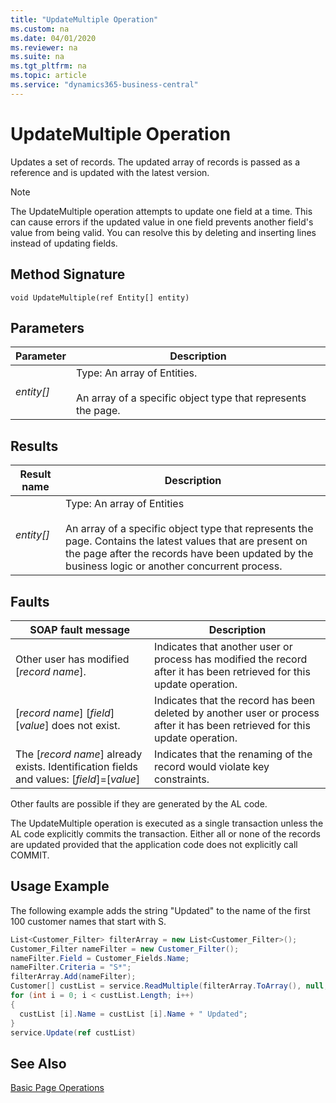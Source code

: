 ```yaml
---
title: "UpdateMultiple Operation"
ms.custom: na
ms.date: 04/01/2020
ms.reviewer: na
ms.suite: na
ms.tgt_pltfrm: na
ms.topic: article
ms.service: "dynamics365-business-central"
---
```

# UpdateMultiple Operation
Updates a set of records. The updated array of records is passed as a reference and is updated with the latest version.  
  
> [!NOTE]  
>  The UpdateMultiple operation attempts to update one field at a time. This can cause errors if the updated value in one field prevents another field's value from being valid. You can resolve this by deleting and inserting lines instead of updating fields.  
  
## Method Signature  
 `void UpdateMultiple(ref Entity[] entity)`  
  
## Parameters  
  
|Parameter|Description|  
|---------------|-----------------|  
|*entity\[\]*|Type: An array of Entities.<br /><br /> An array of a specific object type that represents the page.|  
  
## Results  
  
|Result name|Description|  
|-----------------|-----------------|  
|*entity\[\]*|Type: An array of Entities<br /><br /> An array of a specific object type that represents the page. Contains the latest values that are present on the page after the records have been updated by the business logic or another concurrent process.|  
  
## Faults  
  
|SOAP fault message|Description|  
|------------------------|-----------------|  
|Other user has modified \[*record name*\].|Indicates that another user or process has modified the record after it has been retrieved for this update operation.|  
|\[*record name*\] \[*field*\] \[*value*\] does not exist.|Indicates that the record has been deleted by another user or process after it has been retrieved for this update operation.|  
|The \[*record name*\] already exists.  Identification fields and values: \[*field*\]=\[*value*\]|Indicates that the renaming of the record would violate key constraints.|  
  
 Other faults are possible if they are generated by the AL code.  
  
 The UpdateMultiple operation is executed as a single transaction unless the AL code explicitly commits the transaction. Either all or none of the records are updated provided that the application code does not explicitly call COMMIT.  
  
## Usage Example  
 The following example adds the string "Updated" to the name of the first 100 customer names that start with S.  
  
```c#  
List<Customer_Filter> filterArray = new List<Customer_Filter>();  
Customer_Filter nameFilter = new Customer_Filter();  
nameFilter.Field = Customer_Fields.Name;  
nameFilter.Criteria = "S*";  
filterArray.Add(nameFilter);  
Customer[] custList = service.ReadMultiple(filterArray.ToArray(), null, 100);  
for (int i = 0; i < custList.Length; i++)  
{  
  custList [i].Name = custList [i].Name + " Updated";  
}  
service.Update(ref custList)   
```  
  
## See Also  
 [Basic Page Operations](Basic-Page-Operations.md)